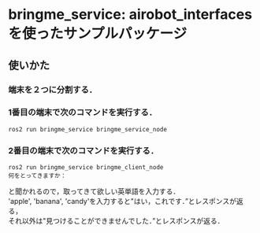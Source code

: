 # bringme_service: airobot_interfacesを使ったサンプルパッケージ  

## 使いかた  
### 端末を２つに分割する．
### 1番目の端末で次のコマンドを実行する．  
```
ros2 run bringme_service bringme_service_node  
```
### 2番目の端末で次のコマンドを実行する．
```
ros2 run bringme_service bringme_client_node
何をとってきますか：
```
と聞かれるので，取ってきて欲しい英単語を入力する．  
'apple', 'banana', 'candy'を入力すると"はい，これです．”とレスポンスが返る，  
それ以外は"見つけることができませんでした．”とレスポンスが返る．
